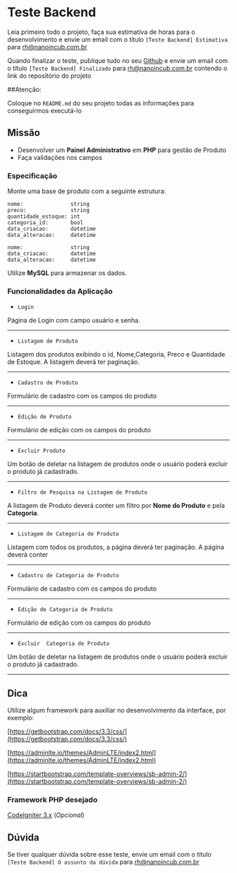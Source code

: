 # Teste Backend

Leia primeiro todo o projeto, faça sua estimativa de horas para o desenvolvimento e envie um email com o
título `[Teste Backend] Estimativa` para rh@nanoincub.com.br

Quando finalizar o teste, publique tudo no seu [Github](https://github.com) e envie um email com o
título `[Teste Backend] Finalizado` para rh@nanoincub.com.br contendo o link do repositório do projeto

##Atenção:

Coloque no `README.md` do seu projeto todas as informações para conseguirmos executá-lo


## Missão
- Desenvolver um **Painel Administrativo** em **PHP** para gestão de Produto
- Faça validações nos campos


### Especificação

Monte uma base de produto com a seguinte estrutura:

```
nome:               string
preco:              string
quantidade_estoque: int
categoria_id:       bool
data_criacao:       datetime
data_alteracao:     datetime
```

```
nome:               string
data_criacao:       datetime
data_alteracao:     datetime
```

Utilize **MySQL** para armazenar os dados.

### Funcionalidades da Aplicação

- `Login`

Página de Login com campo usuário e senha.

---

- `Listagem de Produto`

Listagem dos produtos exibindo o id, Nome,Categoria, Preco e Quantidade de Estoque. A listagem deverá ter paginação.

---

- `Cadastro de Produto`

Formulário de cadastro com os campos do produto

---

- `Edição de Produto`

Formulário de edição com os campos do produto

---

- `Excluir Produto`

Um botão de deletar na listagem de produtos onde o usuário poderá excluir o produto já cadastrado.

---

- `Filtro de Pesquisa na Listagem de Produto`

A listagem de Produto deverá conter um filtro por **Nome do Produto** e pela **Categoria**.

---

- `Listagem de Categoria de Produto`

Listagem com todos os produtos, a página deverá ter paginação. A página deverá conter 

---

- `Cadastro de Categoria de Produto`

Formulário de cadastro com os campos do produto

---

- `Edição de Categoria de Produto`

Formulário de edição com os campos do produto

---

- `Excluir  Categoria de Produto`

Um botão de deletar na listagem de produtos onde o usuário poderá excluir o produto já cadastrado.

---

## Dica
Utilize algum framework para auxiliar no desenvolvimento da interface, por exemplo:

[https://getbootstrap.com/docs/3.3/css/](https://getbootstrap.com/docs/3.3/css/)

[https://adminlte.io/themes/AdminLTE/index2.html](https://adminlte.io/themes/AdminLTE/index2.html)

[https://startbootstrap.com/template-overviews/sb-admin-2/](https://startbootstrap.com/template-overviews/sb-admin-2/)


### Framework PHP desejado
[CodeIgniter 3.x](https://github.com/bcit-ci/CodeIgniter) (*Opcional*)

## Dúvida

Se tiver qualquer dúvida sobre esse teste, envie um email com o título `[Teste Backend] O assunto da dúvida` para rh@nanoincub.com.br
